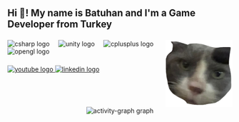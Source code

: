 <h2 align="left">Hi 👋! My name is Batuhan and I'm a Game Developer from Turkey</h2>

###

<img align="right" height="150" src="./images/findik.png"  />

###

<div align="left">
  <img src="https://cdn.jsdelivr.net/gh/devicons/devicon/icons/csharp/csharp-original.svg" height="50" alt="csharp logo"  />
  <img width="12" />
  <img src="https://skillicons.dev/icons?i=unity" height="50" alt="unity logo"  />
  <img width="12" />
  <img src="https://cdn.jsdelivr.net/gh/devicons/devicon/icons/cplusplus/cplusplus-original.svg" height="50" alt="cplusplus logo"  />
  <img width="12" />
  <img src="https://cdn.simpleicons.org/opengl/5586A4" height="50" alt="opengl logo"  />
</div>

###

<div align="left">
  <a href="https://www.youtube.com/@batuhanyigit1258/" target="_blank">
    <img src="https://img.shields.io/static/v1?message=Youtube&logo=youtube&label=&color=FF0000&logoColor=white&labelColor=&style=for-the-badge" height="35" alt="youtube logo"  />
  </a>
  <a href="https://www.linkedin.com/in/batuhan-yigit/" target="_blank">
    <img src="https://img.shields.io/static/v1?message=LinkedIn&logo=linkedin&label=&color=0077B5&logoColor=white&labelColor=&style=for-the-badge" height="35" alt="linkedin logo"  />
  </a>
</div>

###

<br clear="both">

<div align="center">
  <img src="https://github-readme-activity-graph.vercel.app/graph?username=btuhany&radius=16&theme=github-dark-dimmed&area=true&order=5&hide_title=true" height="250" alt="activity-graph graph"  />
</div>

###
